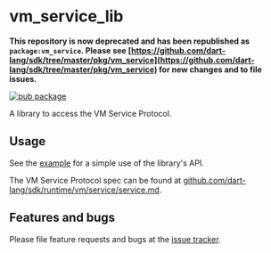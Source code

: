# vm_service_lib

**This repository is now deprecated and has been republished as `package:vm_service`. Please see [https://github.com/dart-lang/sdk/tree/master/pkg/vm_service](https://github.com/dart-lang/sdk/tree/master/pkg/vm_service) for new changes and to file issues.**

[![pub package](https://img.shields.io/pub/v/vm_service_lib.svg)](https://pub.dartlang.org/packages/vm_service_lib)

A library to access the VM Service Protocol.

## Usage

See the
[example](https://github.com/dart-lang/vm_service_drivers/blob/master/dart/example/vm_service_lib_tester.dart)
for a simple use of the library's API.

The VM Service Protocol spec can be found at
[github.com/dart-lang/sdk/runtime/vm/service/service.md](https://github.com/dart-lang/sdk/blob/master/runtime/vm/service/service.md).

## Features and bugs

Please file feature requests and bugs at the [issue tracker][tracker].

[tracker]: https://github.com/dart-lang/vm_service_drivers/issues
